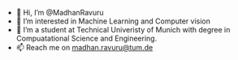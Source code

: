 - 👋 Hi, I’m @MadhanRavuru
- 👀 I’m interested in Machine Learning and Computer vision
- 🌱 I’m a student at Technical Univeristy of Munich with degree in Compuatational Science and Engineering.
- 📫 Reach me on madhan.ravuru@tum.de


